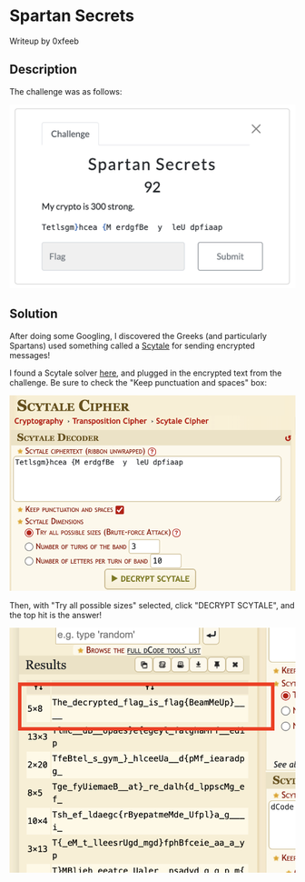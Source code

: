 # Spartan Secrets

Writeup by 0xfeeb

## Description

The challenge was as follows:

![challenge](./.img/challenge.png)

## Solution

After doing some Googling, I discovered the Greeks (and particularly Spartans) used something called a [Scytale](https://en.wikipedia.org/wiki/Scytale) for sending encrypted messages!

I found a Scytale solver [here](https://www.dcode.fr/scytale-cipher), and plugged in the encrypted text from the challenge. Be sure to check the "Keep punctuation and spaces" box:

![input](./.img/dcode-input.png)

Then, with "Try all possible sizes" selected, click "DECRYPT SCYTALE", and the top hit is the answer!

![output](./.img/dcode-output.png)

